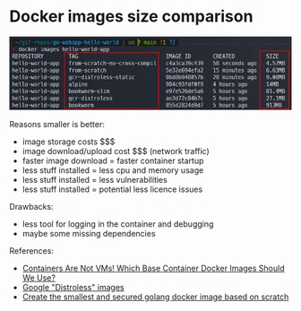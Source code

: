 # Docker images size comparison
![docker image size screenshot](./images/docker-image-size-comparison.png)

Reasons smaller is better:
- image storage costs $$$
- image download/upload cost $$$ (network traffic)
- faster image download = faster container startup
- less stuff installed = less cpu and memory usage
- less stuff installed = less vulnerabilities
- less stuff installed = potential less licence issues

Drawbacks:
- less tool for logging in the container and debugging
- maybe some missing dependencies

References:
- [Containers Are Not VMs! Which Base Container Docker Images Should We Use?](https://www.youtube.com/watch?v=82ZCJw9poxM)
- [Google "Distroless" images](https://github.com/GoogleContainerTools/distroless)
- [Create the smallest and secured golang docker image based on scratch](https://chemidy.medium.com/create-the-smallest-and-secured-golang-docker-image-based-on-scratch-4752223b7324)
